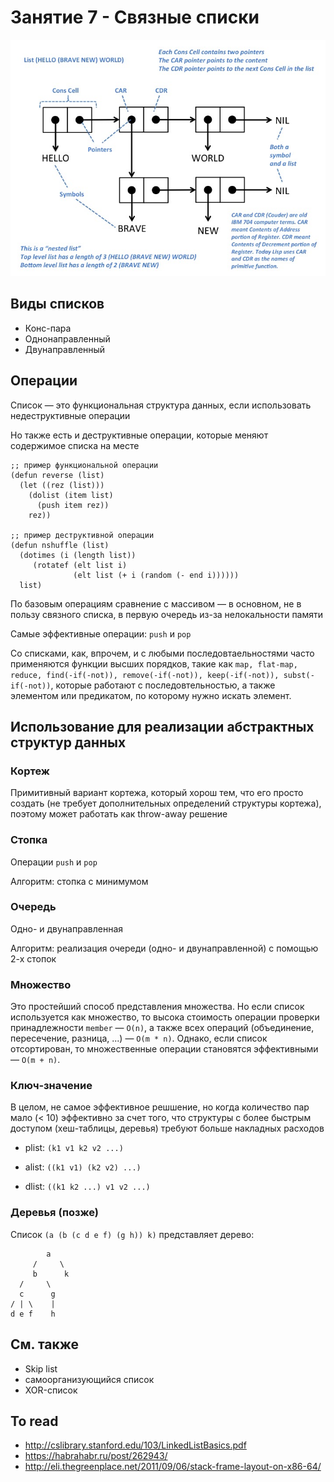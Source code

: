 # Занятие 7 - Связные списки

![](img/cons-cell.jpg)

## Виды списков

- Конс-пара
- Однонаправленный
- Двунаправленный


## Операции

Список — это функциональная структура данных, если использовать недеструктивные операции

Но также есть и деструктивные операции, которые меняют содержимое списка на месте

```
;; пример функциональной операции
(defun reverse (list)
  (let ((rez (list)))
    (dolist (item list)
      (push item rez))
    rez))

;; пример деструктивной операции
(defun nshuffle (list)
  (dotimes (i (length list))
     (rotatef (elt list i)
              (elt list (+ i (random (- end i))))))
  list)
```

По базовым операциям сравнение с массивом — в основном, не в пользу связного списка, в первую очередь из-за нелокальности памяти

Самые эффективные операции: `push` и `pop`

Со списками, как, впрочем, и с любыми последовтаельностями часто применяются функции высших порядков, такие как `map, flat-map, reduce, find(-if(-not)), remove(-if(-not)), keep(-if(-not)), subst(-if(-not))`, которые работают с последовтельностью, а также элементом или предикатом, по которому нужно искать элемент.


## Использование для реализации абстрактных структур данных

### Кортеж

Примитивный вариант кортежа, который хорош тем, что его просто создать (не требует дополнительных определений структуры кортежа), поэтому может работать как throw-away решение

### Стопка

Операции `push` и `pop`

Алгоритм: стопка с минимумом 

### Очередь

Одно- и двунаправленная

Алгоритм: реализация очереди (одно- и двунаправленной) с помощью 2-х стопок

### Множество

Это простейший способ представления множества. Но если список используется как множество, то высока стоимость операции проверки принадлежности `member` — `O(n)`, а также всех операций (объединение, пересечение, разница, ...) — `O(m * n)`. Однако, если список отсортирован, то множественные операции становятся эффективными — `O(m + n)`.

### Ключ-значение

В целом, не самое эффективное решшение, но когда количество пар мало (< 10) эффективно за счет того, что структуры с более быстрым доступом (хеш-таблицы, деревья) требуют больше накладных расходов

- plist: `(k1 v1 k2 v2 ...)`

- alist: `((k1 v1) (k2 v2) ...)`

- dlist: `((k1 k2 ...) v1 v2 ...)`

### Деревья (позже)

Список `(a (b (c d e f) (g h)) k)` представляет дерево:

```
        a
     /     \
     b      k
  /     \
  c      g
/ | \    |
d e f    h
```

## См. также

- Skip list
- самоорганизующийся список
- XOR-список


## To read

- http://cslibrary.stanford.edu/103/LinkedListBasics.pdf
- https://habrahabr.ru/post/262943/
- http://eli.thegreenplace.net/2011/09/06/stack-frame-layout-on-x86-64/
